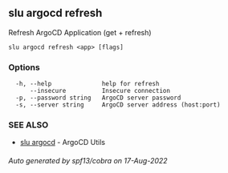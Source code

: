 ## slu argocd refresh

Refresh ArgoCD Application (get + refresh)

```
slu argocd refresh <app> [flags]
```

### Options

```
  -h, --help              help for refresh
      --insecure          Insecure connection
  -p, --password string   ArgoCD server password
  -s, --server string     ArgoCD server address (host:port)
```

### SEE ALSO

* [slu argocd](slu_argocd.md)	 - ArgoCD Utils

###### Auto generated by spf13/cobra on 17-Aug-2022
